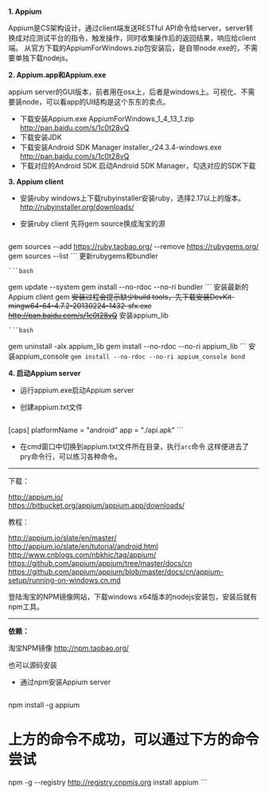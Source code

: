 **1. Appium**

Appium是CS架构设计，通过client端发送RESTful API命令给server，server转换成对应测试平台的指令，触发操作，同时收集操作后的返回结果，响应给client端。
从官方下载的AppiumForWindows.zip包安装后，是自带node.exe的，不需要单独下载nodejs。

**2. Appium.app和Appium.exe**

appium server的GUI版本，前者用在osx上，后者是windows上。可视化、不需要装node，可以看app的UI结构是这个东东的卖点。
* 下载安装Appium.exe
AppiumForWindows_1_4_13_1.zip http://pan.baidu.com/s/1c0t28vQ
* 下载安装JDK
* 下载安装Android SDK Manager
installer_r24.3.4-windows.exe http://pan.baidu.com/s/1c0t28vQ
* 下载对应的Android SDK
启动Android SDK Manager，勾选对应的SDK下载

**3. Appium client**
* 安装ruby
windows上下载rubyinstaller安装ruby，选择2.17以上的版本。 http://rubyinstaller.org/downloads/
* 安装ruby client
先将gem source换成淘宝的源

    ```bash
gem sources --add https://ruby.taobao.org/ --remove https://rubygems.org/
gem sources --list
    ```
更新rubygems和bundler

    ```bash
gem update --system
gem install --no-rdoc --no-ri bundler 
    ```
安装最新的Appium client gem
~~安装过程会提示缺少build tools，先下载安装DevKit-mingw64-64-4.7.2-20130224-1432-sfx.exe http://pan.baidu.com/s/1c0t28vQ~~
安装appium_lib

    ```bash
gem uninstall -aIx appium_lib
gem install --no-rdoc --no-ri appium_lib
    ```
安装appium_console
`gem install --no-rdoc --no-ri appium_console bond`

**4. 启动Appium server**
* 运行appium.exe启动Appium server
* 创建appium.txt文件

    ```bash
[caps]
platformName = "android"
app = "./api.apk"
    ```
* 在cmd窗口中切换到appium.txt文件所在目录，执行`arc`命令
这样便进去了pry命令行，可以练习各种命令。

___

下载：

http://appium.io/  
https://bitbucket.org/appium/appium.app/downloads/

教程：

http://appium.io/slate/en/master/  
http://appium.io/slate/en/tutorial/android.html  
http://www.cnblogs.com/nbkhic/tag/appium/  
https://github.com/appium/appium/tree/master/docs/cn  
https://github.com/appium/appium/blob/master/docs/cn/appium-setup/running-on-windows.cn.md

登陆淘宝的NPM镜像网站，下载windows x64版本的nodejs安装包，安装后就有npm工具。

___

**依赖：**

淘宝NPM镜像
http://npm.taobao.org/

也可以源码安装
* 通过npm安装Appium server

    ```bash
npm install -g appium
# 上方的命令不成功，可以通过下方的命令尝试
npm -g --registry http://registry.cnpmjs.org  install appium
    ```